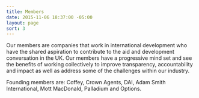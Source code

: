 ```yaml
---
title: Members
date: 2015-11-06 18:37:00 -05:00
layout: page
sort: 3
---
```

Our members are companies that work in international development who have the shared aspiration to contribute to the aid and development conversation in the UK. Our members have a progressive mind set and see the benefits of working collectively to improve transparency, accountability and impact as well as address some of the challenges within our industry.

Founding members are: Coffey, Crown Agents, DAI, Adam Smith International, Mott MacDonald, Palladium and Options.
